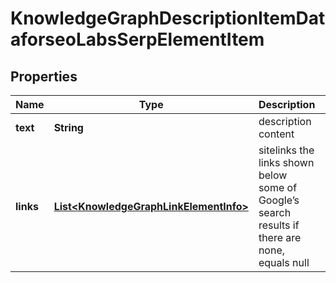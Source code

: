 

# KnowledgeGraphDescriptionItemDataforseoLabsSerpElementItem


## Properties

| Name | Type | Description | Notes |
|------------ | ------------- | ------------- | -------------|
|**text** | **String** | description content |  [optional] |
|**links** | [**List&lt;KnowledgeGraphLinkElementInfo&gt;**](KnowledgeGraphLinkElementInfo.md) | sitelinks the links shown below some of Google’s search results if there are none, equals null |  [optional] |



